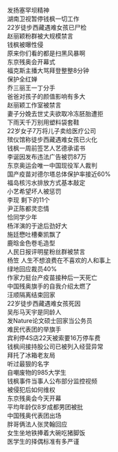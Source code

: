 发扬塞罕坝精神  
湖南卫视暂停钱枫一切工作  
22岁徒步西藏遇难女孩已尸检  
赵丽颖粉群被大规模禁言  
钱枫被曝性侵  
原来你们看的都是扫黑风暴啊  
东京残奥会开幕式  
福克斯主播大骂拜登整整8分钟  
保护全红婵  
乔三丽王一丁分手  
爸爸对孩子的颜值影响有多大  
赵丽颖工作室被禁言  
妻子分娩去世丈夫欲取冷冻胚胎遭拒  
下雨天千万别用塑料袋套鞋  
22岁女子7万将儿子卖给医疗公司  
殡仪馆称徒步西藏遇难女孩已火化  
钱枫一周前签艺人艺德承诺书  
李诞因发布违法广告被罚87万  
东京奥运会唯一中国现役军人裁判  
国产疫苗对德尔塔总体保护率接近60%  
福岛核污水排放方式基本敲定  
小艺希望坏人被惩罚  
李现 剩下的11个  
尹正陈都灵恋情  
恰同学少年  
杨洋演的于途后劲好大  
施廷懋吐槽秦凯飘了  
鹿晗金色卷毛造型  
人民日报评明星粉丝群被禁言  
杨笠 人生不想浪费在不喜欢的人和事上  
绿地回应裁员40%  
作家力挺台产疫苗接种后一天死亡  
中国残奥旗手的自我介绍太燃了  
汪顺隔离结束回家  
22岁徒步西藏遇难女孩死因  
吴彤马天宇是同龄人  
发Nature论文硕士回家当公务员  
难民代表团的举旗手  
宾利停4S店22天被索要16万停车费  
钱枫间接持股公司已被列入经营异常  
拜托了冰箱老友局  
听过最狠的名字  
自嘲废物的985大学生  
钱枫事件当事人公布部分监控视频  
被侵犯后如何维权  
东京残奥会今天开幕  
平均年龄仅8岁成都男团被批  
中国残奥代表团出场  
胖哥俩法人张灵翰回应  
女生坐地铁捧着大碗吃猪脚饭  
医学生的择偶标准有多严谨  
